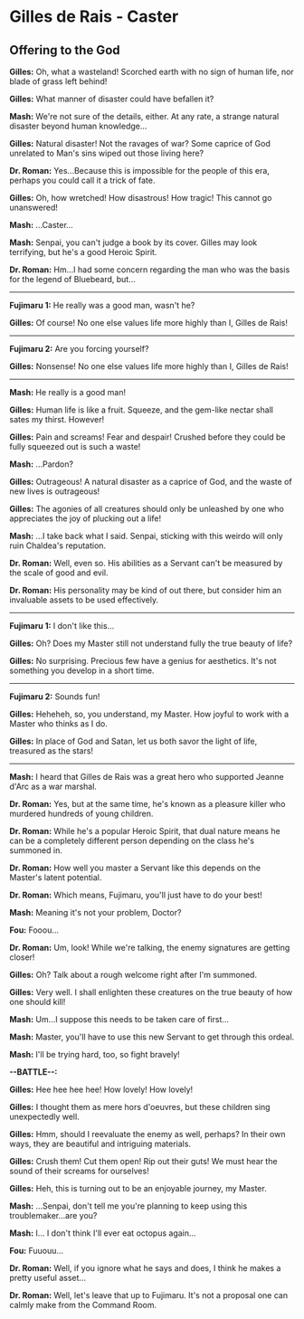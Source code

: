# Gilles de Rais - Caster

## Offering to the God

**Gilles:**
Oh, what a wasteland! Scorched earth with no sign of human life, nor blade of grass left behind!

 
**Gilles:**
What manner of disaster could have befallen it?

 
**Mash:**
We're not sure of the details, either. At any rate,
a strange natural disaster beyond human knowledge...

 
**Gilles:**
Natural disaster! Not the ravages of war? Some caprice of God unrelated to Man's sins wiped out those living here?

 
**Dr. Roman:**
Yes...Because this is impossible for the people of this era, perhaps you could call it a trick of fate.

 
**Gilles:**
Oh, how wretched! How disastrous!
How tragic! This cannot go unanswered!

 
**Mash:**
...Caster...

 
**Mash:**
Senpai, you can't judge a book by its cover.
Gilles may look terrifying, but he's a good Heroic Spirit.

 
**Dr. Roman:**
Hm...I had some concern regarding the man who was the basis for the legend of Bluebeard, but...

 

---

**Fujimaru 1:**
He really was a good man, wasn't he?
 
**Gilles:**
Of course! No one else values life more highly than I, Gilles de Rais!

 

---

**Fujimaru 2:**
Are you forcing yourself?
 
**Gilles:**
Nonsense! No one else values life more highly than I, Gilles de Rais!

 


---
 
**Mash:**
He really is a good man!

 
**Gilles:**
Human life is like a fruit. Squeeze, and the gem-like nectar shall sates my thirst. However!

 
**Gilles:**
Pain and screams! Fear and despair! Crushed before they could be fully squeezed out is such a waste!

 
**Mash:**
...Pardon?

 
**Gilles:**
Outrageous! A natural disaster as a caprice of God, and the waste of new lives is outrageous!

 
**Gilles:**
The agonies of all creatures should only be unleashed by one who appreciates the joy of plucking out a life!

 
**Mash:**
...I take back what I said. Senpai, sticking with this weirdo will only ruin Chaldea's reputation.

 
**Dr. Roman:**
Well, even so. His abilities as a Servant can't be measured by the scale of good and evil.

 
**Dr. Roman:**
His personality may be kind of out there, but consider him an invaluable assets to be used effectively.

 

---

**Fujimaru 1:**
I don't like this...
 
**Gilles:**
Oh? Does my Master still not understand fully the true beauty of life?

 
**Gilles:**
No surprising. Precious few have a genius for aesthetics.
It's not something you develop in a short time.

 

---

**Fujimaru 2:**
Sounds fun!
 
**Gilles:**
Heheheh, so, you understand, my Master.
How joyful to work with a Master who thinks as I do.

 
**Gilles:**
In place of God and Satan, let us both savor the light of life, treasured as the stars!

 


---
 
**Mash:**
I heard that Gilles de Rais was a great hero who supported Jeanne d'Arc as a war marshal.

 
**Dr. Roman:**
Yes, but at the same time, he's known as a pleasure killer who murdered hundreds of young children.

 
**Dr. Roman:**
While he's a popular Heroic Spirit, that dual nature means he can be a completely different person depending on the class he's summoned in.

 
**Dr. Roman:**
How well you master a Servant like this depends on the Master's latent potential.

 
**Dr. Roman:**
Which means, Fujimaru, you'll just have to do your best!

 
**Mash:**
Meaning it's not your problem, Doctor?

 
**Fou:**
Fooou...

 
**Dr. Roman:**
Um, look! While we're talking,
the enemy signatures are getting closer!

 
**Gilles:**
Oh?
Talk about a rough welcome right after I'm summoned.

 
**Gilles:**
Very well. I shall enlighten these creatures on the true beauty of how one should kill!

 
**Mash:**
Um...I suppose this needs to be taken care of first...

 
**Mash:**
Master, you'll have to use this new Servant to get through this ordeal.

 
**Mash:**
I'll be trying hard, too, so fight bravely!


**--BATTLE--:**

**Gilles:**
Hee hee hee hee!
How lovely! How lovely!

 
**Gilles:**
I thought them as mere hors d'oeuvres, but these children sing unexpectedly well.

 
**Gilles:**
Hmm, should I reevaluate the enemy as well, perhaps?
In their own ways, they are beautiful and intriguing materials.

 
**Gilles:**
Crush them! Cut them open! Rip out their guts!
We must hear the sound of their screams for ourselves!

 
**Gilles:**
Heh, this is turning out to be an enjoyable journey, my Master.

 
**Mash:**
...Senpai, don't tell me you're planning to keep using this troublemaker...are you?

 
**Mash:**
I...
I don't think I'll ever eat octopus again...

 
**Fou:**
Fuuouu...

 
**Dr. Roman:**
Well, if you ignore what he says and does, I think he makes a pretty useful asset...

 
**Dr. Roman:**
Well, let's leave that up to Fujimaru.
It's not a proposal one can calmly make from the Command Room.



